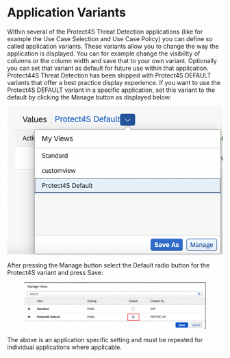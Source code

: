 # Application Variants

Within several of the Protect4S Threat Detection applications (like for example the Use Case Selection and Use Case Policy) you can define so called application variants. These variants allow you to change the way the application is displayed. You can for example change the visibility of columns or the column width and save that to your own variant. Optionally you can set that variant as default for future use within that application. Protect44S Threat Detection has been shipped with Protect4S DEFAULT variants that offer a best practice display experience. If you want to use the Protect4S DEFAULT variant in a specific application, set this variant to the default by clicking the Manage button as displayed below:



![](<../../.gitbook/assets/image (78).png>)

After pressing the Manage button select the Default radio button for the Protect4S variant and press Save:

<figure><img src="../../.gitbook/assets/image (6).png" alt=""><figcaption></figcaption></figure>

The above is an application specific setting and must be repeated for individual applications where applicable.
